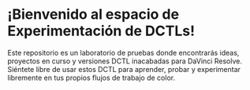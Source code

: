 # ¡Bienvenido al espacio de Experimentación de DCTLs!
Este repositorio es un laboratorio de pruebas donde encontrarás ideas, proyectos en curso y versiones DCTL inacabadas para DaVinci Resolve. Siéntete libre de usar estos DCTL para aprender, probar y experimentar libremente en tus propios flujos de trabajo de color.
